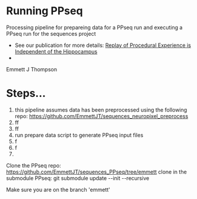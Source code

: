 # Running PPseq
Processing pipeline for prepareing data for a PPseq run and executing a PPseq run for the sequences project 
- See our publication for more details: [Replay of Procedural Experience is Independent of the Hippocampus](https://www.biorxiv.org/content/10.1101/2024.06.05.597547v1.full.pdf)
- 
Emmett J Thompson

# Steps...
1. this pipeline assumes data has been preprocessed using the following repo: https://github.com/EmmettJT/sequences_neuropixel_preprocess
2. ff
3. ff
4. run prepare data script to generate PPseq input files
5. f
6. f
7. 



Clone the PPseq repo:
https://github.com/EmmettJT/sequences_PPseq/tree/emmett
clone in the submodule PPseq:
git submodule update --init --recursive


Make sure you are on the branch 'emmett'
